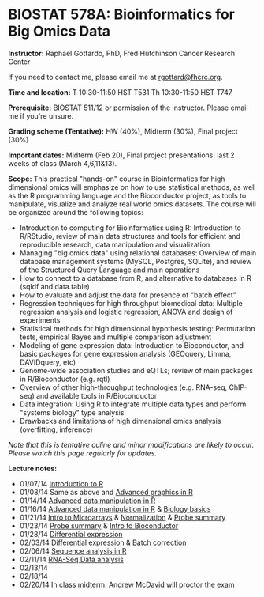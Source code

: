 BIOSTAT 578A: Bioinformatics for Big Omics Data
===============================================

**Instructor:** Raphael Gottardo, PhD, Fred Hutchinson Cancer Research Center

If you need to contact me, please email me at <rgottard@fhcrc.org>.

**Time and location:**
T	10:30-11:50	HST T531
Th	10:30-11:50	HST T747

**Prerequisite:** BIOSTAT 511/12 or permission of the instructor. Please email me if you're unsure.

**Grading scheme (Tentative):** HW (40%), Midterm (30%), Final project (30%)

**Important dates:** Midterm (Feb 20), Final project presentations: last 2 weeks of class (March 4,6,11&13).

**Scope:** This practical "hands-on" course in Bioinformatics for high dimensional omics will emphasize on how to use statistical methods, as well as the R programming language and the Bioconductor project, as tools to manipulate, visualize and analyze real world omics datasets. The course will be organized around the following topics:
- Introduction to computing for Bioinformatics using R: Introduction to R/RStudio, review of main data structures and tools for efficient and reproducible research, data manipulation and visualization
- Managing "big omics data" using relational databases: Overview of main database management systems (MySQL, Postgres, SQLite), and review of the Structured Query Language and main operations
- How to connect to a database from R, and alternative to databases in R (sqldf and data.table)
- How to evaluate and adjust the data for presence of "batch effect"
- Regression techniques for high throughput biomedical data: Multiple regression analysis and logistic regression, ANOVA and design of experiments
- Statistical methods for high dimensional hypothesis testing: Permutation tests, empirical Bayes and multiple comparison adjustment
- Modeling of gene expression data: Introduction to Bioconductor, and basic packages for gene expression analysis (GEOquery, Limma, DAVIDquery, etc)
- Genome-wide association studies and eQTLs; review of main packages in R/Bioconductor (e.g. rqtl)
- Overview of other high-throughput technologies (e.g. RNA-seq, ChIP-seq) and available tools in R/Bioconductor
- Data integration: Using R to integrate multiple data types and perform "systems biology" type analysis
- Drawbacks and limitations of high dimensional omics analysis (overfitting, inference)

*Note that this is tentative ouline and minor modifications are likely to occur. Please watch this page regularly for updates.*

**Lecture notes:**

- 01/07/14 [Introduction to R](https://github.com/raphg/Biostat-578/blob/master/Introduction_to_R.Rpres) 
- 01/08/14 Same as above and [Advanced graphics in R](https://github.com/raphg/Biostat-578/blob/master/Advanced_graphics_in_R.Rpres)
- 01/14/14 [Advanced data manipulation in R](https://github.com/raphg/Biostat-578/blob/master/Advanced_data_manipulation.Rpres)
- 01/16/14 [Advanced data manipulation in R](https://github.com/raphg/Biostat-578/blob/master/Advanced_data_manipulation.Rpres) & [Biology basics](https://github.com/raphg/Biostat-578/blob/master/Biology_basics.Rpres) 
- 01/21/14 [Intro to Microarrays](https://github.com/raphg/Biostat-578/blob/master/Microarrays.Rpres) & [Normalization](https://github.com/raphg/Biostat-578/blob/master/Normalization.Rpres) & [Probe summary](https://github.com/raphg/Biostat-578/blob/master/Probe_summary.Rpres)
- 01/23/14 [Probe summary](https://github.com/raphg/Biostat-578/blob/master/Probe_summary.Rpres) & [Intro to Bioconductor](https://github.com/raphg/Biostat-578/blob/master/Bioconductor_intro.Rpres)
- 01/28/14 [Differential expression](https://github.com/raphg/Biostat-578/blob/master/Differential_expression.Rpres) 
- 02/03/14 [Differential expression](https://github.com/raphg/Biostat-578/blob/master/Differential_expression.Rpres) & [Batch correction](https://github.com/raphg/Biostat-578/blob/master/Batch_effects.Rpres)
- 02/06/14 [Sequence analysis in R](Sequence_analysis.Rpres)
- 02/11/14 [RNA-Seq Data analysis](RNA-seq.Rpres)
- 02/13/14
- 02/18/14
- 02/20/14 In class midterm. Andrew McDavid will proctor the exam
